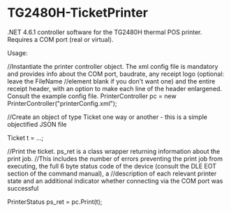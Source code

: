 # TG2480H-TicketPrinter
.NET 4.6.1 controller software for the TG2480H thermal POS printer. Requires a COM port (real or virtual). 

Usage:


//Instantiate the printer controller object. The xml config file is mandatory and provides info about the COM port, baudrate, any receipt logo (optional: leave the FileName 
//element blank if you don't want one) and the entire receipt header, with an option to make each line of the header enlargened. Consult the example config file.
PrinterController pc = new PrinterController("printerConfig.xml");


//Create an object of type Ticket one way or another - this is a simple objectified JSON file

Ticket t = ...;


//Print the ticket. ps_ret is a class wrapper returning information about the print job.
//This includes the number of errors preventing the print job from executing, the full 6 byte status code of the device (consult the DLE EOT section of the command manual), a //description of each relevant printer state and an additional indicator whether connecting via the COM port was successful


PrinterStatus ps_ret = pc.Print(t);

